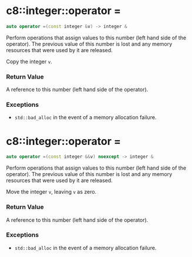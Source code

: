 # c8::integer::operator = #

```cpp
auto operator =(const integer &v) -> integer &
```

Perform operations that assign values to this number (left hand side of the operator).  The previous value of this number is lost and any memory resources that were used by it are released.

Copy the integer `v`.

### Return Value ###

A reference to this number (left hand side of the operator).

### Exceptions ###

* `std::bad_alloc` in the event of a memory allocation failure.

# c8::integer::operator = #

```cpp
auto operator =(const integer &&v) noexcept -> integer &
```

Perform operations that assign values to this number (left hand side of the operator).  The previous value of this number is lost and any memory resources that were used by it are released.

Move the integer `v`, leaving `v` as zero.

### Return Value ###

A reference to this number (left hand side of the operator).

### Exceptions ###

* `std::bad_alloc` in the event of a memory allocation failure.

